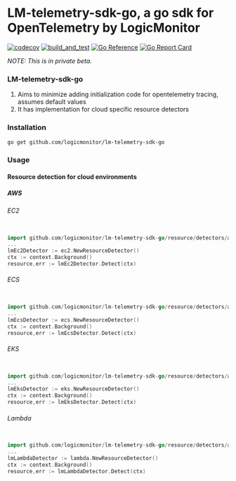 # LM-telemetry-sdk-go, a go sdk for OpenTelemetry by LogicMonitor

[![codecov](https://codecov.io/gh/logicmonitor/lm-telemetry-sdk-go/branch/main/graph/badge.svg?token=3UbakzCrzt)](https://codecov.io/gh/logicmonitor/lm-telemetry-sdk-go)
[![build_and_test](https://github.com/logicmonitor/lm-telemetry-sdk-go/actions/workflows/main.yml/badge.svg)](https://github.com/logicmonitor/lm-telemetry-sdk-go/actions/workflows/main.yml)
[![Go Reference](https://pkg.go.dev/badge/github.com/logicmonitor/lm-telemetry-sdk-go.svg)](https://pkg.go.dev/github.com/logicmonitor/lm-telemetry-sdk-go)
[![Go Report Card](https://goreportcard.com/badge/github.com/logicmonitor/lm-telemetry-sdk-go)](https://goreportcard.com/report/github.com/logicmonitor/lm-telemetry-sdk-go)

_NOTE: This is in private beta._

### LM-telemetry-sdk-go

1. Aims to minimize adding initialization code for opentelemetry tracing, assumes default values
2. It has implementation for cloud specific resource detectors

### Installation

```bash
go get github.com/logicmonitor/lm-telemetry-sdk-go
```

### Usage

#### Resource detection for cloud environments

##### AWS 

###### EC2
``` go

import github.com/logicmonitor/lm-telemetry-sdk-go/resource/detectors/aws/ec2
...
lmEc2Detector := ec2.NewResourceDetector()
ctx := context.Background()
resource,err := lmEc2Detector.Detect(ctx)

```


###### ECS

``` go

import github.com/logicmonitor/lm-telemetry-sdk-go/resource/detectors/aws/ecs
...
lmEcsDetector := ecs.NewResourceDetector()
ctx := context.Background()
resource,err := lmEcsDetector.Detect(ctx)

```

###### EKS

``` go

import github.com/logicmonitor/lm-telemetry-sdk-go/resource/detectors/aws/eks
...
lmEksDetector := eks.NewResourceDetector()
ctx := context.Background()
resource,err := lmEksDetector.Detect(ctx)

```

###### Lambda

``` go

import github.com/logicmonitor/lm-telemetry-sdk-go/resource/detectors/aws/lambda
...
lmLambdaDetector := lambda.NewResourceDetector()
ctx := context.Background()
resource,err := lmLambdaDetector.Detect(ctx)

```